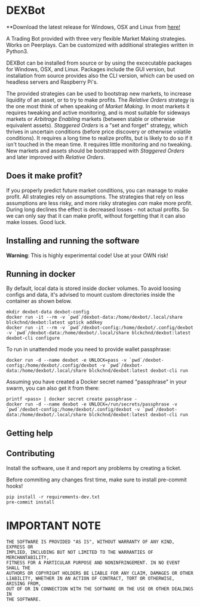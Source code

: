 # DEXBot

**Download the latest release for Windows, OSX and Linux from [here!](https://gitlab.com/PBSA/tools-libs/DEXBot/-/tree/master)

A Trading Bot provided with three very flexible Market Making strategies. Works on Peerplays. Can be customized with additional strategies written in Python3.

DEXBot can be installed from source or by using the excecutable packages for Windows, OSX, and Linux. Packages include the GUI version, but installation from source provides also the CLI version, which can be used on headless servers and Raspberry Pi's.

The provided strategies can be used to bootstrap new markets, to increase liquidity of an asset, or to try to make profits.
The _Relative Orders_ strategy is the one most think of when speaking of _Market Making_. In most markets it requires tweaking and active monitoring, and is most suitable for sideways markets or _Arbitrage Enabling_ markets (between stable or otherwise equivalent assets). _Staggered Orders_ is a "set and forget" strategy, which thrives in uncertain conditions (before price discovery or otherwise volatile conditions). It requires a long time to realize profits, but is likely to do so if it isn't touched in the mean time. It requires little monitoring and no tweaking. New markets and assets should be bootstrapped with _Staggered Orders_ and later improved with _Relative Orders_.

## Does it make profit?
If you properly predict future market conditions, you can manage to make profit. All strategies rely on assumptions. The strategies that rely on less assumptions are less risky, and more risky strategies _can_ make more profit. During long declines the effect is decreased losses - not actual profits. So we can only say that it can make profit, without forgetting that it can also make losses. Good luck.

## Installing and running the software

**Warning**: This is highly experimental code! Use at your OWN risk!

## Running in docker

By default, local data is stored inside docker volumes. To avoid loosing configs and data, it's advised to mount custom
directories inside the container as shown below.

```
mkdir dexbot-data dexbot-config
docker run -it --rm -v `pwd`/dexbot-data:/home/dexbot/.local/share blckchnd/dexbot:latest uptick addkey
docker run -it --rm -v `pwd`/dexbot-config:/home/dexbot/.config/dexbot -v `pwd`/dexbot-data:/home/dexbot/.local/share blckchnd/dexbot:latest dexbot-cli configure
```

To run in unattended mode you need to provide wallet passphrase:

```
docker run -d --name dexbot -e UNLOCK=pass -v `pwd`/dexbot-config:/home/dexbot/.config/dexbot -v `pwd`/dexbot-data:/home/dexbot/.local/share blckchnd/dexbot:latest dexbot-cli run
```

Assuming you have created a Docker secret named "passphrase" in your swarm, you can also get it from there:

```
printf <pass> | docker secret create passphrase -
docker run -d --name dexbot -e UNLOCK=/run/secrets/passphrase -v `pwd`/dexbot-config:/home/dexbot/.config/dexbot -v `pwd`/dexbot-data:/home/dexbot/.local/share blckchnd/dexbot:latest dexbot-cli run
```

## Getting help

## Contributing

Install the software, use it and report any problems by creating a ticket.

Before commiting any changes first time, make sure to install pre-commit hooks!

```
pip install -r requirements-dev.txt
pre-commit install
```

# IMPORTANT NOTE

    THE SOFTWARE IS PROVIDED "AS IS", WITHOUT WARRANTY OF ANY KIND, EXPRESS OR
    IMPLIED, INCLUDING BUT NOT LIMITED TO THE WARRANTIES OF MERCHANTABILITY,
    FITNESS FOR A PARTICULAR PURPOSE AND NONINFRINGEMENT. IN NO EVENT SHALL THE
    AUTHORS OR COPYRIGHT HOLDERS BE LIABLE FOR ANY CLAIM, DAMAGES OR OTHER
    LIABILITY, WHETHER IN AN ACTION OF CONTRACT, TORT OR OTHERWISE, ARISING FROM,
    OUT OF OR IN CONNECTION WITH THE SOFTWARE OR THE USE OR OTHER DEALINGS IN
    THE SOFTWARE.
